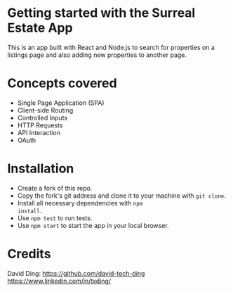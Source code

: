 # Getting started with the Surreal Estate App
This is an app built with React and Node.js to search for properties on a listings page and also adding new properties to another page.

# Concepts covered
* Single Page Application (SPA)
* Client-side Routing
* Controlled Inputs
* HTTP Requests
* API Interaction
* OAuth

# Installation
* Create a fork of this repo.
* Copy the fork's git address and clone it to your machine with <code>git clone</code>.
* Install all necessary dependencies with <code>npm install</code>.
* Use <code>npm test</code> to run tests.
* Use <code>npm start</code> to start the app in your local browser.

# Credits
David Ding: https://github.com/david-tech-ding https://www.linkedin.com/in/txding/